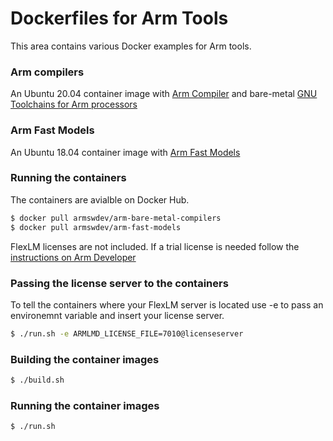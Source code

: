 # Dockerfiles for Arm Tools
This area contains various Docker examples for Arm tools. 

### Arm compilers
An Ubuntu 20.04 container image with [Arm Compiler](https://developer.arm.com/tools-and-software/embedded/arm-compiler) and bare-metal [GNU Toolchains for Arm processors](https://developer.arm.com/tools-and-software/open-source-software/developer-tools/gnu-toolchain)

### Arm Fast Models
An Ubuntu 18.04 container image with [Arm Fast Models](https://developer.arm.com/tools-and-software/simulation-models/fast-models)

### Running the containers
The containers are avialble on Docker Hub.
```bash
$ docker pull armswdev/arm-bare-metal-compilers
$ docker pull armswdev/arm-fast-models
```

FlexLM licenses are not included. If a trial license is needed follow the [instructions on Arm Developer](https://developer.arm.com/documentation/102441/latest/Generate-Fast-Models-product-license)

### Passing the license server to the containers

To tell the containers where your FlexLM server is located use -e to pass an environemnt variable and insert your license server. 
```bash
$ ./run.sh -e ARMLMD_LICENSE_FILE=7010@licenseserver
```

### Building the container images
```bash
$ ./build.sh
```

### Running the container images
```bash
$ ./run.sh
```

